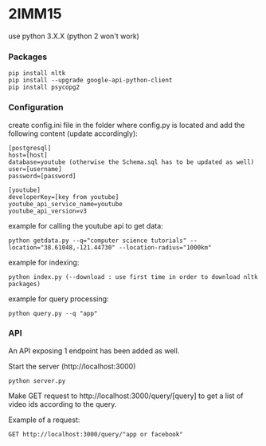 # 2IMM15

use python 3.X.X (python 2 won't work)

### Packages
```
pip install nltk
pip install --upgrade google-api-python-client
pip install psycopg2
```

### Configuration
create config.ini file in the folder where config.py is located and add the following content (update accordingly):

```
[postgresql]
host=[host]
database=youtube (otherwise the Schema.sql has to be updated as well)
user=[username]
password=[password]

[youtube]
developerKey=[key from youtube]
youtube_api_service_name=youtube
youtube_api_version=v3
```

example for calling the youtube api to get data:
```
python getdata.py --q="computer science tutorials" --location="38.61048,-121.44730" --location-radius="1000km"
```

example for indexing: 
```
python index.py (--download : use first time in order to download nltk packages)
```


example for query processing:
```
python query.py --q "app"
```


### API

An API exposing 1 endpoint has been added as well.
 
Start the server (http://localhost:3000)
```
python server.py 
```

Make GET request to http://localhost:3000/query/[query] to get a list of video ids according to the query.

Example of a request:
```
GET http://localhost:3000/query/"app or facebook" 
```
